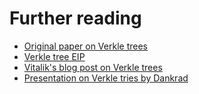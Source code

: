 # Further reading

- [Original paper on Verkle trees](https://math.mit.edu/research/highschool/primes/materials/2018/Kuszmaul.pdf)
- [Verkle tree EIP](https://notes.ethereum.org/@vbuterin/verkle_tree_eip)
- [Vitalik's blog post on Verkle trees](https://vitalik.ca/general/2021/06/18/verkle.html)
- [Presentation on Verkle tries by Dankrad](https://www.youtube.com/watch?v=RGJOQHzg3UQ)
